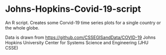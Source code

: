 # Johns-Hopkins-Covid-19-script
An R script. Creates some Corvid-19 time series plots for a single country or the whole globe.

Data is drawn from
https://github.com/CSSEGISandData/COVID-19
Johns Hopkins University Center for Systems Science and Engineering (JHU CSSE)
